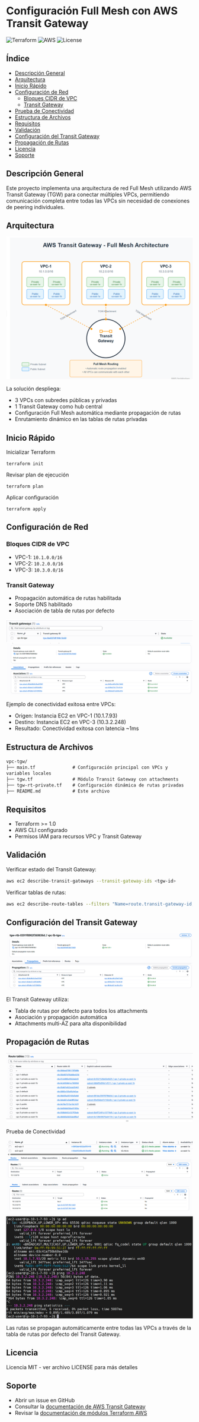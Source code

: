 # Configuración Full Mesh con AWS Transit Gateway

![Terraform](https://img.shields.io/badge/terraform-1.0+-623CE4?style=flat&logo=terraform)
![AWS](https://img.shields.io/badge/AWS-Cloud-FF9900?style=flat&logo=amazonaws)
![License](https://img.shields.io/badge/License-MIT-blue.svg)

## Índice

- [Descripción General](#descripción-general)
- [Arquitectura](#arquitectura)
- [Inicio Rápido](#inicio-rápido)
- [Configuración de Red](#configuración-de-red)
  - [Bloques CIDR de VPC](#bloques-cidr-de-vpc)
  - [Transit Gateway](#transit-gateway)
- [Prueba de Conectividad](#prueba-de-conectividad)
- [Estructura de Archivos](#estructura-de-archivos)
- [Requisitos](#requisitos)
- [Validación](#validación)
- [Configuración del Transit Gateway](#configuración-del-transit-gateway)
- [Propagación de Rutas](#propagación-de-rutas)
- [Licencia](#licencia)
- [Soporte](#soporte)

## Descripción General

Este proyecto implementa una arquitectura de red Full Mesh utilizando AWS Transit Gateway (TGW) para conectar múltiples VPCs, permitiendo comunicación completa entre todas las VPCs sin necesidad de conexiones de peering individuales.

## Arquitectura

![Diagrama de Arquitectura](https://github.com/Andherson333333/AWS-IAC/blob/main/VPC-Tgw/imagenes/vpc-tgw-10.png)

La solución despliega:
- 3 VPCs con subredes públicas y privadas
- 1 Transit Gateway como hub central
- Configuración Full Mesh automática mediante propagación de rutas
- Enrutamiento dinámico en las tablas de rutas privadas

## Inicio Rápido

 Inicializar Terraform
```
terraform init
```
 Revisar plan de ejecución
```
terraform plan
```
 Aplicar configuración
```
terraform apply
```

## Configuración de Red

### Bloques CIDR de VPC
- VPC-1: `10.1.0.0/16`
- VPC-2: `10.2.0.0/16`
- VPC-3: `10.3.0.0/16`

### Transit Gateway
- Propagación automática de rutas habilitada
- Soporte DNS habilitado
- Asociación de tabla de rutas por defecto

![Tablas de Rutas VPC](https://github.com/Andherson333333/AWS-IAC/blob/main/VPC-Tgw/imagenes/vpc-tgw-2.png)
![Tablas de Rutas VPC](https://github.com/Andherson333333/AWS-IAC/blob/main/VPC-Tgw/imagenes/vpc-tgw-3.png)



Ejemplo de conectividad exitosa entre VPCs:
- Origen: Instancia EC2 en VPC-1 (10.1.7.93)
- Destino: Instancia EC2 en VPC-3 (10.3.2.248)
- Resultado: Conectividad exitosa con latencia ~1ms

## Estructura de Archivos

```
vpc-tgw/
├── main.tf              # Configuración principal con VPCs y variables locales
├── tgw.tf               # Módulo Transit Gateway con attachments
├── tgw-rt-private.tf    # Configuración dinámica de rutas privadas
├── README.md            # Este archivo

```

## Requisitos

- Terraform >= 1.0
- AWS CLI configurado
- Permisos IAM para recursos VPC y Transit Gateway

## Validación

Verificar estado del Transit Gateway:
```bash
aws ec2 describe-transit-gateways --transit-gateway-ids <tgw-id>
```

Verificar tablas de rutas:
```bash
aws ec2 describe-route-tables --filters "Name=route.transit-gateway-id,Values=<tgw-id>"
```

## Configuración del Transit Gateway

![Detalles del Transit Gateway](https://github.com/Andherson333333/AWS-IAC/blob/main/VPC-Tgw/imagenes/vpc-tgw-4.png)

El Transit Gateway utiliza:
- Tabla de rutas por defecto para todos los attachments
- Asociación y propagación automática
- Attachments multi-AZ para alta disponibilidad

## Propagación de Rutas

![Propagación de Rutas](https://github.com/Andherson333333/AWS-IAC/blob/main/VPC-Tgw/imagenes/vpc-tgw-5.png)

Prueba de Conectividad

![Prueba de Conectividad](https://github.com/Andherson333333/AWS-IAC/blob/main/VPC-Tgw/imagenes/vpc-tgw-9.png)
![Prueba de Conectividad](https://github.com/Andherson333333/AWS-IAC/blob/main/VPC-Tgw/imagenes/vpc-tgw-6.png)
![Prueba de Conectividad](https://github.com/Andherson333333/AWS-IAC/blob/main/VPC-Tgw/imagenes/vpc-tgw-7.png)
![Prueba de Conectividad](https://github.com/Andherson333333/AWS-IAC/blob/main/VPC-Tgw/imagenes/vpc-tgw-8.png)


Las rutas se propagan automáticamente entre todas las VPCs a través de la tabla de rutas por defecto del Transit Gateway.

## Licencia

Licencia MIT - ver archivo LICENSE para más detalles

## Soporte

- Abrir un issue en GitHub
- Consultar la [documentación de AWS Transit Gateway](https://docs.aws.amazon.com/es_es/vpc/latest/tgw/)
- Revisar la [documentación de módulos Terraform AWS](https://registry.terraform.io/modules/terraform-aws-modules/transit-gateway/aws/latest)
